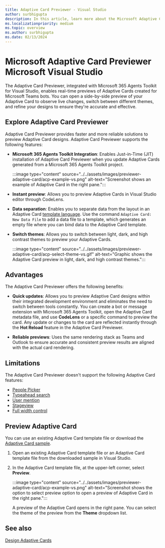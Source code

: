 ```yaml
---
title: Adaptive Card Previewer - Visual Studio
author: surbhigupta
description: In this article, learn more about the Microsoft Adaptive Card previewer using Microsoft 365 Agents Toolkit for Visual Studio, features, advantages, limitations.
ms.localizationpriority: medium
ms.topic: overview
ms.author: surbhigupta
ms.date: 02/13/2024
---
```


# Microsoft Adaptive Card Previewer Microsoft Visual Studio

The Adaptive Card Previewer, integrated with Microsoft 365 Agents Toolkit for Visual Studio, enables real-time previews of Adaptive Cards created for Microsoft Teams bots. You can open a side-by-side preview of your Adaptive Card to observe live changes, switch between different themes, and refine your designs to ensure they're accurate and effective.

## Explore Adaptive Card Previewer

Adaptive Card Previewer provides faster and more reliable solutions to preview Adaptive Card designs. Adaptive Card Previewer supports the following features:

* **Microsoft 365 Agents Toolkit Integration**: Enables Just-in-Time (JIT) installation of Adaptive Card Previewer when you update Adaptive Cards generated from a Microsoft 365 Agents Toolkit project.

  :::image type="content" source="../../assets/images/previewer-adaptive-card/acp-example-vs.png" alt-text="Screenshot shows an example of Adaptive Card in the right pane.":::

* **Instant preview**: Allows you to preview Adaptive Cards in Visual Studio editor through CodeLens.

* **Data separation**: Enables you to separate data from the layout in an Adaptive Card [template language](/adaptive-cards/templating/). Use the command `Adaptive Card: New Data File` to add a data file to a template, which generates an empty file where you can bind data to the Adaptive Card template.

* **Switch themes**: Allows you to switch between light, dark, and high contrast themes to preview your Adaptive Cards.

  :::image type="content" source="../../assets/images/previewer-adaptive-card/acp-select-theme-vs.gif" alt-text="Graphic shows the Adaptive Card preview in light, dark, and high contrast themes.":::

## Advantages

The Adaptive Card Previewer offers the following benefits:

* **Quick updates**: Allows you to preview Adaptive Card designs within their integrated development environment and eliminates the need to switch between tools constantly. You can create a bot or message extension with Microsoft 365 Agents Toolkit, open the Adaptive Card metadata file, and use **CodeLens** or a specific command to preview the card. Any update or changes to the card are reflected instantly through the **Hot Reload** feature in the Adaptive Card Previewer.

* **Reliable previews**: Uses the same rendering stack as Teams and Outlook to ensure accurate and consistent preview results are aligned with the actual card rendering.

## Limitations

The Adaptive Card Previewer doesn't support the following Adaptive Card features:

* [People Picker](../../task-modules-and-cards/cards/people-picker.md)
* [Typeahead search](../../task-modules-and-cards/cards/dynamic-search.md)
* [User mention](../../task-modules-and-cards/cards/cards-format.md#microsoft-azure-active-directory-azure-ad-object-id-and-upn-in-user-mention)
* [Stageview](../../task-modules-and-cards/cards/cards-format.md#stageview-for-images-in-adaptive-cards)
* [Full width control](../../task-modules-and-cards/cards/cards-format.md#full-width-adaptive-card)

## Preview Adaptive Card

You can use an existing Adaptive Card template file or download the [Adaptive Card sample](https://github.com/OfficeDev/acpreviewer/tree/main/card-samples).

1. Open an existing Adaptive Card template file or an Adaptive Card template file from the downloaded sample in Visual Studio.
1. In the Adaptive Card template file, at the upper-left corner, select **Preview**.

    :::image type="content" source="../../assets/images/previewer-adaptive-card/acp-example-vs.png" alt-text="Screenshot shows the option to select preview option to open a preview of Adaptive Card in the right pane.":::

    A preview of the Adaptive Card opens in the right pane. You can select the theme of the preview from the **Theme** dropdown list.

## See also

[Design Adaptive Cards](../../task-modules-and-cards/cards/design-effective-cards.md)

